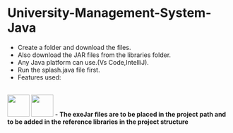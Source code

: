 # University-Management-System-Java

- Create a folder and download the files.
- Also download the JAR files from the libraries folder.
- Any Java platform can use.(Vs Code,IntelliJ).
- Run the splash.java file first.
- Features used:
<br>
 <img src="https://cdn.jsdelivr.net/gh/devicons/devicon/icons/java/java-original-wordmark.svg" width="50" height="50" /> 
 <img src="https://cdn.jsdelivr.net/gh/devicons/devicon/icons/mysql/mysql-original-wordmark.svg" width="50" height="50" />
- <b>The exeJar files are to be placed in the project path and to be added in the reference libraries in the project structure<b>
